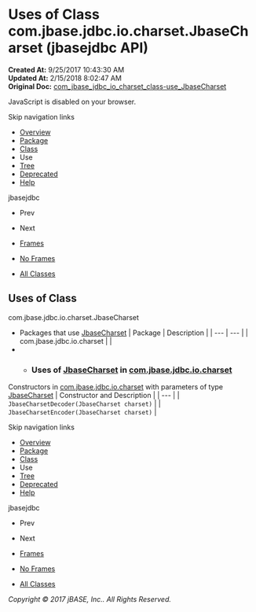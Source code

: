 # Uses of Class com.jbase.jdbc.io.charset.JbaseCharset (jbasejdbc   API)

**Created At:** 9/25/2017 10:43:30 AM  
**Updated At:** 2/15/2018 8:02:47 AM  
**Original Doc:** [com_jbase_jdbc_io_charset_class-use_JbaseCharset](https://docs.jbase.com/39234-class-use/com_jbase_jdbc_io_charset_class-use_JbaseCharset)  

<!--<br>    try {<br>        if (location.href.indexOf('is-external=true') == -1) {<br>            parent.document.title="Uses of Class com.jbase.jdbc.io.charset.JbaseCharset (jbasejdbc   API)";<br>        }<br>    }<br>    catch(err) {<br>    }<br>//-->
JavaScript is disabled on your browser.

Skip navigation links

- [Overview](../../../../../../overview-summary.html)
- [Package](/39233-charset/com_jbase_jdbc_io_charset_package-summary)
- [Class](/39233-charset/com_jbase_jdbc_io_charset_JbaseCharset "class in com.jbase.jdbc.io.charset")
- Use
- [Tree](/39233-charset/com_jbase_jdbc_io_charset_package-tree)
- [Deprecated](../../../../../../deprecated-list.html)
- [Help](../../../../../../help-doc.html)


jbasejdbc <br>

- Prev
- Next


- [Frames](../../../../../../index.html?com/jbase/jdbc/io/charset/class-use//39234-class-use/com_jbase_jdbc_io_charset_class-use_JbaseCharset)
- [No Frames](/39234-class-use/com_jbase_jdbc_io_charset_class-use_JbaseCharset)


- [All Classes](../../../../../../allclasses-noframe.html)


<!--<br>  allClassesLink = document.getElementById("allclasses\_navbar\_top");<br>  if(window==top) {<br>    allClassesLink.style.display = "block";<br>  }<br>  else {<br>    allClassesLink.style.display = "none";<br>  }<br>  //-->

## Uses of Class
com.jbase.jdbc.io.charset.JbaseCharset

- Packages that use [JbaseCharset](/39233-charset/com_jbase_jdbc_io_charset_JbaseCharset "class in com.jbase.jdbc.io.charset") | Package | Description |
| --- | --- |
| com.jbase.jdbc.io.charset |   |
- - ### Uses of [JbaseCharset](/39233-charset/com_jbase_jdbc_io_charset_JbaseCharset "class in com.jbase.jdbc.io.charset") in [com.jbase.jdbc.io.charset](/39233-charset/com_jbase_jdbc_io_charset_package-summary)


Constructors in [com.jbase.jdbc.io.charset](/39233-charset/com_jbase_jdbc_io_charset_package-summary) with parameters of type [JbaseCharset](/39233-charset/com_jbase_jdbc_io_charset_JbaseCharset "class in com.jbase.jdbc.io.charset") | Constructor and Description |
| --- |
| `JbaseCharsetDecoder(JbaseCharset charset)`  |
| `JbaseCharsetEncoder(JbaseCharset charset)`  |

Skip navigation links

- [Overview](../../../../../../overview-summary.html)
- [Package](/39233-charset/com_jbase_jdbc_io_charset_package-summary)
- [Class](/39233-charset/com_jbase_jdbc_io_charset_JbaseCharset "class in com.jbase.jdbc.io.charset")
- Use
- [Tree](/39233-charset/com_jbase_jdbc_io_charset_package-tree)
- [Deprecated](../../../../../../deprecated-list.html)
- [Help](../../../../../../help-doc.html)


jbasejdbc <br>

- Prev
- Next


- [Frames](../../../../../../index.html?com/jbase/jdbc/io/charset/class-use//39234-class-use/com_jbase_jdbc_io_charset_class-use_JbaseCharset)
- [No Frames](/39234-class-use/com_jbase_jdbc_io_charset_class-use_JbaseCharset)


- [All Classes](../../../../../../allclasses-noframe.html)


<!--<br>  allClassesLink = document.getElementById("allclasses\_navbar\_bottom");<br>  if(window==top) {<br>    allClassesLink.style.display = "block";<br>  }<br>  else {<br>    allClassesLink.style.display = "none";<br>  }<br>  //-->

*Copyright © 2017 jBASE, Inc.. All Rights Reserved.*
